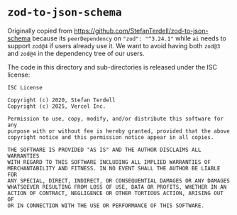 # `zod-to-json-schema`

Originally copied from https://github.com/StefanTerdell/zod-to-json-schema because its `peerDependency` on `"zod": "^3.24.1"` while `ai` needs to support `zod@4` if users already use it. We want to avoid having both `zod@3` and `zod@4` in the dependency tree of our users.

The code in this directory and sub-directories is released under the ISC license:

```
ISC License

Copyright (c) 2020, Stefan Terdell
Copyright (c) 2025, Vercel Inc.

Permission to use, copy, modify, and/or distribute this software for any
purpose with or without fee is hereby granted, provided that the above
copyright notice and this permission notice appear in all copies.

THE SOFTWARE IS PROVIDED "AS IS" AND THE AUTHOR DISCLAIMS ALL WARRANTIES
WITH REGARD TO THIS SOFTWARE INCLUDING ALL IMPLIED WARRANTIES OF
MERCHANTABILITY AND FITNESS. IN NO EVENT SHALL THE AUTHOR BE LIABLE FOR
ANY SPECIAL, DIRECT, INDIRECT, OR CONSEQUENTIAL DAMAGES OR ANY DAMAGES
WHATSOEVER RESULTING FROM LOSS OF USE, DATA OR PROFITS, WHETHER IN AN
ACTION OF CONTRACT, NEGLIGENCE OR OTHER TORTIOUS ACTION, ARISING OUT OF
OR IN CONNECTION WITH THE USE OR PERFORMANCE OF THIS SOFTWARE.
```
